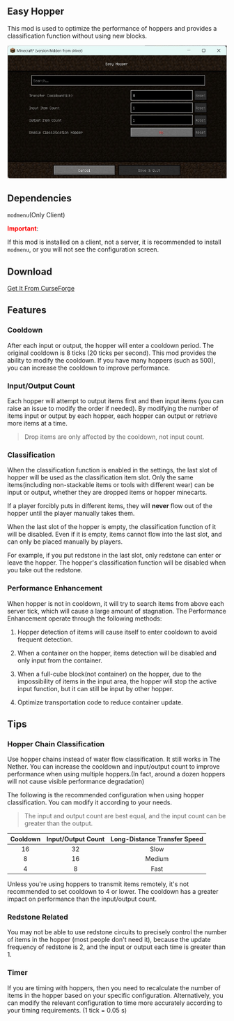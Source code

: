 ## Easy Hopper

This mod is used to optimize the performance of hoppers and provides a classification function without using new blocks.

![Screenshot](res/screenshot_EN.jpg)

## Dependencies

``modmenu``(Only Client)

**<font color=red>Important</font>**:

If this mod is installed on a client, not a server, it is recommended to install ``modmenu``, or you will not see the configuration screen.

## Download

[Get It From CurseForge](https://www.curseforge.com/minecraft/mc-mods/easyhopper)

## Features

### Cooldown

After each input or output, the hopper will enter a cooldown period. The original cooldown is 8 ticks (20 ticks per second). This mod provides the ability to modify the cooldown. If you have many hoppers (such as 500), you can increase the cooldown to improve performance.

### Input/Output Count

Each hopper will attempt to output items first and then input items (you can raise an issue to modify the order if needed). By modifying the number of items input or output by each hopper, each hopper can output or retrieve more items at a time. 

>Drop items are only affected by the cooldown, not input count.

### Classification

When the classification function is enabled in the settings, the last slot of hopper will be used as the classification
item slot. Only the same items(including non-stackable items or tools with different wear) can be input or output,
whether they are dropped items or hopper minecarts.

If a player forcibly puts in different items, they will **never** flow out of the hopper until the player manually takes
them.

When the last slot of the hopper is empty, the classification function of it will be disabled. Even if it is empty,
items cannot flow into the last slot, and can only be placed manually by players.

For example, if you put redstone in the last slot, only redstone can enter or leave the hopper. The hopper's
classification function will be disabled when you take out the redstone.

### Performance Enhancement

When hopper is not in cooldown, it will try to search items from above each server tick, which will cause a large amount
of stagnation. The Performance Enhancement operate through the following methods:

1. Hopper detection of items will cause itself to enter cooldown to avoid frequent detection.

2. When a container on the hopper, items detection will be disabled and only input from the container.

3. When a full-cube block(not container) on the hopper, due to the impossibility of items in the input area, the hopper
   will stop the active input function, but it can still be input by other hopper.

4. Optimize transportation code to reduce container update.

## Tips

### Hopper Chain Classification

Use hopper chains instead of water flow classification. It still works in The Nether. You can increase the cooldown and
input/output count to improve performance when using multiple hoppers.(In fact, around a dozen hoppers will not cause
visible performance degradation)

The following is the recommended configuration when using hopper classification. You can modify it according to your
needs.

> The input and output count are best equal, and the input count can be greater than the output.

| Cooldown | Input/Output Count	 | Long-Distance Transfer Speed |
|:--------:|:-------------------:|:----------------------------:|
|    16    |         32          |             Slow             |
|    8     |         16          |            Medium            |
|    4     |          8          |             Fast             |

Unless you're using hoppers to transmit items remotely, it's not recommended to set cooldown to 4 or lower. The cooldown has a greater impact on performance than the input/output count.

### Redstone Related

You may not be able to use redstone circuits to precisely control the number of items in the hopper (most people don't need it), because the update frequency of redstone is 2, and the input or output each time is greater than 1.

### Timer

If you are timing with hoppers, then you need to recalculate the number of items in the hopper based on your specific configuration. Alternatively, you can modify the relevant configuration to time more accurately according to your timing requirements. (1 tick = 0.05 s)
